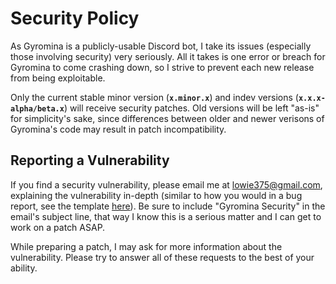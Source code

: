 # Security Policy

As Gyromina is a publicly-usable Discord bot, I take its issues (especially those involving security) very seriously. All it takes is one error or breach for Gyromina to come crashing down, so I strive to prevent each new release from being exploitable.

Only the current stable minor version (**`x.minor.x`**) and indev versions (**`x.x.x-alpha/beta.x`**) will receive security patches. Old versions will be left "as-is" for simplicity's sake, since differences between older and newer verisons of Gyromina's code may result in patch incompatibility.

## Reporting a Vulnerability

If you find a security vulnerability, please email me at lowie375@gmail.com, explaining the vulnerability in-depth (similar to how you would in a bug report, see the template [here](.github/ISSUE_TEMPLATE/bug_report.md)). Be sure to include "Gyromina Security" in the email's subject line, that way I know this is a serious matter and I can get to work on a patch ASAP.

While preparing a patch, I may ask for more information about the vulnerability. Please try to answer all of these requests to the best of your ability.
